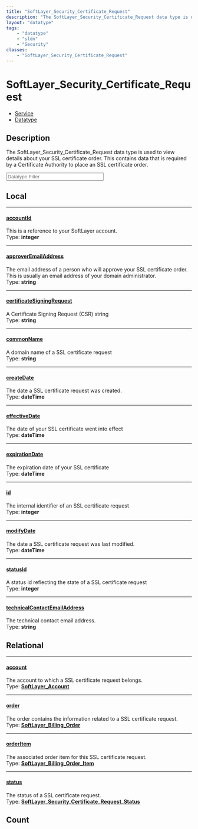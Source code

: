 ```yaml
---
title: "SoftLayer_Security_Certificate_Request"
description: "The SoftLayer_Security_Certificate_Request data type is used to view details about your SSL certificate order. This cont... "
layout: "datatype"
tags:
    - "datatype"
    - "sldn"
    - "Security"
classes:
    - "SoftLayer_Security_Certificate_Request"
---
```


# SoftLayer_Security_Certificate_Request
<div id='service-datatype'>
    <ul id='sldn-reference-tabs'>
    <li id='service'> <a href='/reference/services/SoftLayer_Security_Certificate_Request' >Service</a></li>    <li id='datatype'> <a href='/reference/datatypes/SoftLayer_Security_Certificate_Request' >Datatype</a></li>
    </ul>
</div>

## Description 
The SoftLayer_Security_Certificate_Request data type is used to view details about your SSL certificate order. This contains data that is required by a Certificate Authority to place an SSL certificate order. 





<!-- Filer BEGIN -->
<div class="view-filters">
        <div class="clearfix">
            <div class="search-input-box">
                <input placeholder="Datatype Filter" onkeyup="titleSearch(inputId='prop-input', divId='properties', elementClass='prop-row')" 
                    type="text" id="prop-input" value="" size="30" maxlength="128" class="form-text">
            </div>
        </div>
</div>
<!-- Filer END -->

<div id="properties" class="content">
<div id="localProperties" class="prop-content" >

## Local
<div class="prop-row">

-----
[accountId]: #accountid
#### [accountId]
This is a reference to your SoftLayer account.  
<span class="type-label">Type: </span>**integer**


</div>
<div class="prop-row">

-----
[approverEmailAddress]: #approveremailaddress
#### [approverEmailAddress]
The email address of a person who will approve your SSL certificate order. This is usually an email address of your domain administrator.  
<span class="type-label">Type: </span>**string**


</div>
<div class="prop-row">

-----
[certificateSigningRequest]: #certificatesigningrequest
#### [certificateSigningRequest]
A Certificate Signing Request (CSR) string  
<span class="type-label">Type: </span>**string**


</div>
<div class="prop-row">

-----
[commonName]: #commonname
#### [commonName]
A domain name of a SSL certificate request  
<span class="type-label">Type: </span>**string**


</div>
<div class="prop-row">

-----
[createDate]: #createdate
#### [createDate]
The date a SSL certificate request was created.  
<span class="type-label">Type: </span>**dateTime**


</div>
<div class="prop-row">

-----
[effectiveDate]: #effectivedate
#### [effectiveDate]
The date of your SSL certificate went into effect  
<span class="type-label">Type: </span>**dateTime**


</div>
<div class="prop-row">

-----
[expirationDate]: #expirationdate
#### [expirationDate]
The expiration date of your SSL certificate  
<span class="type-label">Type: </span>**dateTime**


</div>
<div class="prop-row">

-----
[id]: #id
#### [id]
The internal identifier of an SSL certificate request  
<span class="type-label">Type: </span>**integer**


</div>
<div class="prop-row">

-----
[modifyDate]: #modifydate
#### [modifyDate]
The date a SSL certificate request was last modified.  
<span class="type-label">Type: </span>**dateTime**


</div>
<div class="prop-row">

-----
[statusId]: #statusid
#### [statusId]
A status id reflecting the state of a SSL certificate request  
<span class="type-label">Type: </span>**integer**


</div>
<div class="prop-row">

-----
[technicalContactEmailAddress]: #technicalcontactemailaddress
#### [technicalContactEmailAddress]
The technical contact email address.  
<span class="type-label">Type: </span>**string**


</div>
</div>
<!-- LOCAL PROPERTY END -->

<div id="relationalProperties"  class="prop-content" >

## Relational
<div class="prop-row">

-----
[account]: #account
#### [account]
The account to which a SSL certificate request belongs.  
<span class="type-label">Type: </span>**<a href='/reference/datatypes/SoftLayer_Account'>SoftLayer_Account </a>**


</div>
<div class="prop-row">

-----
[order]: #order
#### [order]
The order contains the information related to a SSL certificate request.  
<span class="type-label">Type: </span>**<a href='/reference/datatypes/SoftLayer_Billing_Order'>SoftLayer_Billing_Order </a>**


</div>
<div class="prop-row">

-----
[orderItem]: #orderitem
#### [orderItem]
The associated order item for this SSL certificate request.  
<span class="type-label">Type: </span>**<a href='/reference/datatypes/SoftLayer_Billing_Order_Item'>SoftLayer_Billing_Order_Item </a>**


</div>
<div class="prop-row">

-----
[status]: #status
#### [status]
The status of a SSL certificate request.  
<span class="type-label">Type: </span>**<a href='/reference/datatypes/SoftLayer_Security_Certificate_Request_Status'>SoftLayer_Security_Certificate_Request_Status </a>**


</div>

## Count
</div>


